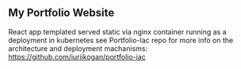 ## My Portfolio Website

React app templated served static via nginx container running as a deployment in kubernetes see Portfolio-Iac repo for more info on the architecture and deployment machanisms: https://github.com/iuriikogan/portfolio-iac
